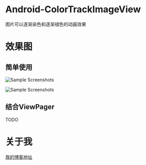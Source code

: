 # Android-ColorTrackImageView
图片可以逐渐染色和逐渐褪色的动画效果

# 效果图

## 简单使用

![Sample Screenshots]("images/aixin2.gif")

![Sample Screenshots]("images/love2.gif")
## 结合ViewPager
TODO

# 关于我
[我的博客地址][3]

[3]: http://blog.csdn.net/lmj623565791
